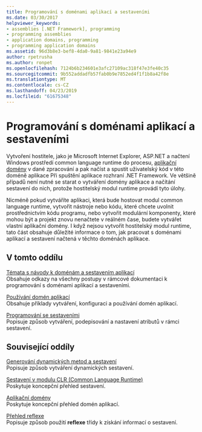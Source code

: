 ```yaml
---
title: Programování s doménami aplikací a sestaveními
ms.date: 03/30/2017
helpviewer_keywords:
- assemblies [.NET Framework], programming
- programming assemblies
- application domains, programming
- programming application domains
ms.assetid: 96d3b8e3-bef8-4da0-9a81-9841e23a94e9
author: rpetrusha
ms.author: ronpet
ms.openlocfilehash: 7124b6b234601e3afc27109ac318f47e3fe40c35
ms.sourcegitcommit: 9b552addadfb57fab0b9e7852ed4f1f1b8a42f8e
ms.translationtype: MT
ms.contentlocale: cs-CZ
ms.lasthandoff: 04/23/2019
ms.locfileid: "61675348"
---
```

# <a name="programming-with-application-domains-and-assemblies"></a>Programování s doménami aplikací a sestaveními
Vytvoření hostitele, jako je Microsoft Internet Explorer, ASP.NET a načtení Windows prostředí common language runtime do procesu, [aplikační domény](../../../docs/framework/app-domains/application-domains.md) v dané zpracování a pak načíst a spustit uživatelský kód v této doméně aplikace Při spuštění aplikace rozhraní .NET Framework. Ve většině případů není nutné se starat o vytváření domény aplikace a načítání sestavení do nich, protože hostitelský modul runtime provádí tyto úlohy.  
  
 Nicméně pokud vytváříte aplikaci, která bude hostovat modul common language runtime, vytvořit nástroje nebo kódu, které chcete uvolnit prostřednictvím kódu programu, nebo vytvořit modulární komponenty, které mohou být a projekt znovu nenačtete v reálném čase, budete vytvářet vlastní aplikační domény. I když nejsou vytvořit hostitelský modul runtime, tato část obsahuje důležité informace o tom, jak pracovat s doménami aplikací a sestavení načtená v těchto doménách aplikace.  
  
## <a name="in-this-section"></a>V tomto oddílu  
 [Témata s návody k doménám a sestavením aplikací](../../../docs/framework/app-domains/application-domains-and-assemblies-how-to-topics.md)  
 Obsahuje odkazy na všechny postupy v rámcové dokumentaci k programování s doménami aplikací a sestaveními.  
  
 [Používání domén aplikací](../../../docs/framework/app-domains/use.md)  
 Obsahuje příklady vytváření, konfiguraci a používání domén aplikací.  
  
 [Programování se sestaveními](../../../docs/framework/app-domains/programming-with-assemblies.md)  
 Popisuje způsob vytváření, podepisování a nastavení atributů v rámci sestavení.  
  
## <a name="related-sections"></a>Související oddíly  
 [Generování dynamických metod a sestavení](../../../docs/framework/reflection-and-codedom/emitting-dynamic-methods-and-assemblies.md)  
 Popisuje způsob vytváření dynamických sestavení.  
  
 [Sestavení v modulu CLR (Common Language Runtime)](../../../docs/framework/app-domains/assemblies-in-the-common-language-runtime.md)  
 Poskytuje koncepční přehled sestavení.  
  
 [Aplikační domény](../../../docs/framework/app-domains/application-domains.md)  
 Poskytuje koncepční přehled domén aplikací.  
  
 [Přehled reflexe](../../../docs/framework/reflection-and-codedom/reflection.md)  
 Popisuje způsob použití **reflexe** třídy k získání informací o sestavení.
